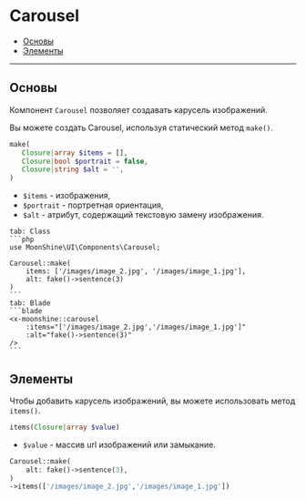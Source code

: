 # Carousel

- [Основы](#basics)
- [Элементы](#items)

---

<a name="basics"></a>
## Основы

Компонент `Carousel` позволяет создавать карусель изображений.

Вы можете создать Carousel, используя статический метод `make()`.

```php
make(
   Closure|array $items = [],
   Closure|bool $portrait = false,
   Closure|string $alt = '',
)
```

- `$items` - изображения,
- `$portrait` - портретная ориентация,
- `$alt` - атрибут, содержащий текстовую замену изображения.


~~~tabs
tab: Class
```php
use MoonShine\UI\Components\Carousel;

Carousel::make(
    items: ['/images/image_2.jpg', '/images/image_1.jpg'],
    alt: fake()->sentence(3)
)
```
tab: Blade
```blade
<x-moonshine::carousel
    :items="['/images/image_2.jpg','/images/image_1.jpg']"
    :alt="fake()->sentence(3)"
/>
```
~~~

<a name="items"></a>
## Элементы

Чтобы добавить карусель изображений, вы можете использовать метод `items()`.

```php
items(Closure|array $value)
```

- `$value` - массив url изображений или замыкание.

```php
Carousel::make(
    alt: fake()->sentence(3),
)
->items(['/images/image_2.jpg','/images/image_1.jpg'])
````